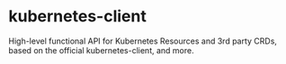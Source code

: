 # kubernetes-client

High-level functional API for Kubernetes Resources and 3rd party CRDs, based on the official kubernetes-client, and more.
